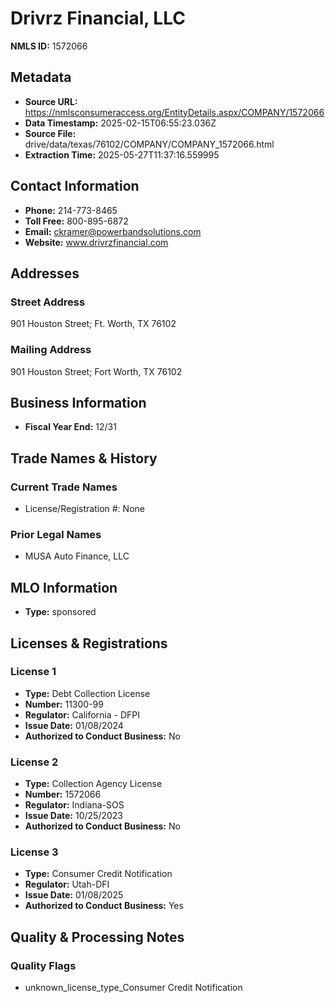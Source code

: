 # Drivrz Financial, LLC

**NMLS ID:** 1572066

## Metadata
- **Source URL:** https://nmlsconsumeraccess.org/EntityDetails.aspx/COMPANY/1572066
- **Data Timestamp:** 2025-02-15T06:55:23.036Z
- **Source File:** drive/data/texas/76102/COMPANY/COMPANY_1572066.html
- **Extraction Time:** 2025-05-27T11:37:16.559995

## Contact Information
- **Phone:** 214-773-8465
- **Toll Free:** 800-895-6872
- **Email:** ckramer@powerbandsolutions.com
- **Website:** www.drivrzfinancial.com

## Addresses
### Street Address
901 Houston Street; Ft. Worth, TX 76102

### Mailing Address
901 Houston Street; Fort Worth, TX 76102

## Business Information
- **Fiscal Year End:** 12/31

## Trade Names & History
### Current Trade Names
- License/Registration #: None

### Prior Legal Names
- MUSA Auto Finance, LLC

## MLO Information
- **Type:** sponsored

## Licenses & Registrations

### License 1
- **Type:** Debt Collection License
- **Number:** 11300-99
- **Regulator:** California - DFPI
- **Issue Date:** 01/08/2024
- **Authorized to Conduct Business:** No

### License 2
- **Type:** Collection Agency License
- **Number:** 1572066
- **Regulator:** Indiana-SOS
- **Issue Date:** 10/25/2023
- **Authorized to Conduct Business:** No

### License 3
- **Type:** Consumer Credit Notification
- **Regulator:** Utah-DFI
- **Issue Date:** 01/08/2025
- **Authorized to Conduct Business:** Yes

## Quality & Processing Notes
### Quality Flags
- unknown_license_type_Consumer Credit Notification
